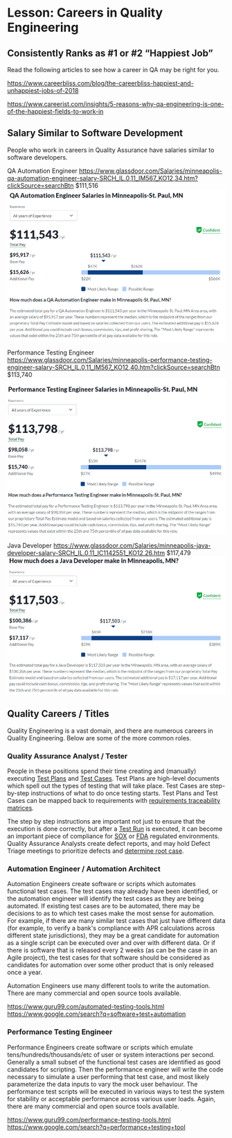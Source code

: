 # Lesson: Careers in Quality Engineering

## Consistently Ranks as #1 or #2 “Happiest Job”

Read the following articles to see how a career in QA may be right for you.

https://www.careerbliss.com/blog/the-careerbliss-happiest-and-unhappiest-jobs-of-2018

https://www.careerist.com/insights/5-reasons-why-qa-engineering-is-one-of-the-happiest-fields-to-work-in

## Salary Similar to Software Development

People who work in careers in Quality Assurance have salaries similar to software developers.

QA Automation Engineer
https://www.glassdoor.com/Salaries/minneapolis-qa-automation-engineer-salary-SRCH_IL.0,11_IM567_KO12,34.htm?clickSource=searchBtn
$111,516
![QA Automation Engineer](../assets/qa_automation_engineer.png)

Performance Testing Engineer
https://www.glassdoor.com/Salaries/minneapolis-performance-testing-engineer-salary-SRCH_IL.0,11_IM567_KO12,40.htm?clickSource=searchBtn
$113,740
![Performance Testing Engineer](../assets/performance_testing_engineer.png)

Java Developer
https://www.glassdoor.com/Salaries/minneapolis-java-developer-salary-SRCH_IL.0,11_IC1142551_KO12,26.htm
$117,479
![Java Developer](../assets/java_developer.png)

## Quality Careers / Titles

Quality Engineering is a vast domain, and there are numerous careers in Quality Engineering. Below are some of the more common roles.

### Quality Assurance Analyst / Tester

People in these positions spend their time creating and (manually) executing [Test Plans](https://en.wikipedia.org/wiki/Test_plan) and [Test Cases](https://en.wikipedia.org/wiki/Test_case). Test Plans are high-level documents which spell out the types of testing that will take place. Test Cases are step-by-step instructions of what to do once testing starts.  Test Plans and Test Cases can be mapped back to requirements with [requirements traceability matrices](https://www.softwaretestinghelp.com/requirements-traceability-matrix/).

The step by step instructions are important not just to ensure that the execution is done correctly, but after a [Test Run](https://www.testmonitor.com/blog/test-case-test-suite-test-run-whats-the-difference) is executed, it can become an important piece of compliance for [SOX](https://en.wikipedia.org/wiki/Sarbanes%E2%80%93Oxley_Act) or [FDA](https://www.fda.gov/files/medical%20devices/published/General-Principles-of-Software-Validation---Final-Guidance-for-Industry-and-FDA-Staff.pdf) regulated environments. Quality Assurance Analysts create defect reports, and may hold Defect Triage meetings to prioritize defects and  [determine root case](https://en.wikipedia.org/wiki/Root_cause_analysis).

### Automation Engineer / Automation Architect

Automation Engineers create software or scripts which automates functional test cases. The test cases may already have been identified, or the automation engineer will identify the test cases as they are being automated. If existing test cases are to be automated, there may be decisions to as to which test cases make the most sense for automation. For example, if there are many similar test cases that just have different data (for example, to verify a bank's compliance with APR calculations across different state jurisdictions), they may be a great candidate for automation as a single script can be executed over and over with different data. Or if there is software that is released every 2 weeks (as can be the case in an Agile project), the test cases for that software should be considered as candidates for automation over some other product that is only released once a year.

Automation Engineers use many different tools to write the automation. There are many commercial and open source tools available.

https://www.guru99.com/automated-testing-tools.html
https://www.google.com/search?q=software+test+automation

### Performance Testing Engineer

Performance Engineers create software or scripts which emulate tens/hundreds/thousands/etc of user or system interactions per second. Generally a small subset of the functional test cases are identified as good candidates for scripting. Then the performance engineer will write the code necessary to simulate a user performing that test case, and most likely parameterize the data inputs to vary the mock user behaviour. The performance test scripts will be executed in various ways to test the system for stability or acceptable performance across various user loads. Again, there are many commercial and open source tools available.

https://www.guru99.com/performance-testing-tools.html
https://www.google.com/search?q=performance+testing+tool
